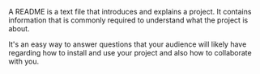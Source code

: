 A README is a text file that introduces and explains a project. It contains information that is commonly required to understand what the project is about.

It's an easy way to answer questions that your audience will likely have regarding how to install and use your project and also how to collaborate with you.